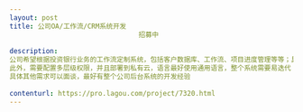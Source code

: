 ```yaml
---                
layout: post       
title: 公司OA/工作流/CRM系统开发
                                招募中
           
description: 
公司希望根据投资银行业务的工作流定制系统，包括客户数据库、工作流、项目进度管理等等；具体需求面议，但开发难度一般，施工周期可以较长，难的地方是需要完全理解投资银行的工作流然后再进行定制，我们业务团队会全力配合
此外，需要配置多层级权限，并且部署到私有云，语言最好使用通用语言，整个系统需要易迭代
具体其他需求可以面谈，最好有整个公司后台系统的开发经验
     
contenturl: https://pro.lagou.com/project/7320.html      
---                 
```

